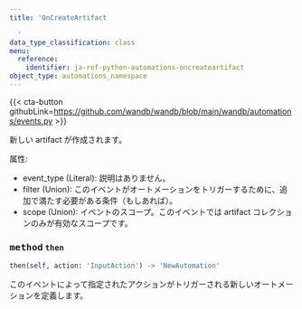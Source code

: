```yaml
---
title: 'OnCreateArtifact

  '
data_type_classification: class
menu:
  reference:
    identifier: ja-ref-python-automations-oncreateartifact
object_type: automations_namespace
---
```


{{< cta-button githubLink=https://github.com/wandb/wandb/blob/main/wandb/automations/events.py >}}



新しい artifact が作成されます。

属性:
- event_type (Literal): 説明はありません。
- filter (Union): このイベントがオートメーションをトリガーするために、追加で満たす必要がある条件（もしあれば）。
- scope (Union): イベントのスコープ。このイベントでは artifact コレクションのみが有効なスコープです。

### <kbd>method</kbd> `then`
```python
then(self, action: 'InputAction') -> 'NewAutomation'
```
このイベントによって指定されたアクションがトリガーされる新しいオートメーションを定義します。
